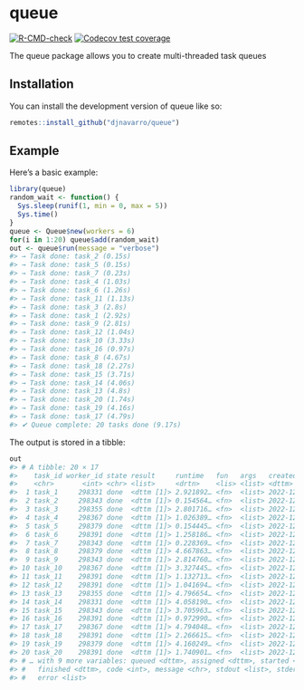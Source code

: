 
<!-- README.md is generated from README.Rmd. Please edit that file -->

# queue

<!-- badges: start -->

[![R-CMD-check](https://github.com/djnavarro/queue/actions/workflows/R-CMD-check.yaml/badge.svg)](https://github.com/djnavarro/queue/actions/workflows/R-CMD-check.yaml)
[![Codecov test
coverage](https://codecov.io/gh/djnavarro/queue/branch/main/graph/badge.svg)](https://app.codecov.io/gh/djnavarro/queue?branch=main)
<!-- badges: end -->

The queue package allows you to create multi-threaded task queues

## Installation

You can install the development version of queue like so:

``` r
remotes::install_github("djnavarro/queue")
```

## Example

Here’s a basic example:

``` r
library(queue)
random_wait <- function() {
  Sys.sleep(runif(1, min = 0, max = 5))
  Sys.time()
}
queue <- Queue$new(workers = 6)
for(i in 1:20) queue$add(random_wait)
out <- queue$run(message = "verbose")
#> → Task done: task_2 (0.15s)
#> → Task done: task_5 (0.15s)
#> → Task done: task_7 (0.23s)
#> → Task done: task_4 (1.03s)
#> → Task done: task_6 (1.26s)
#> → Task done: task_11 (1.13s)
#> → Task done: task_3 (2.8s)
#> → Task done: task_1 (2.92s)
#> → Task done: task_9 (2.81s)
#> → Task done: task_12 (1.04s)
#> → Task done: task_10 (3.33s)
#> → Task done: task_16 (0.97s)
#> → Task done: task_8 (4.67s)
#> → Task done: task_18 (2.27s)
#> → Task done: task_15 (3.71s)
#> → Task done: task_14 (4.06s)
#> → Task done: task_13 (4.8s)
#> → Task done: task_20 (1.74s)
#> → Task done: task_19 (4.16s)
#> → Task done: task_17 (4.79s)
#> ✔ Queue complete: 20 tasks done (9.17s)
```

The output is stored in a tibble:

``` r
out
#> # A tibble: 20 × 17
#>    task_id worker_id state result     runtime   fun   args   created            
#>    <chr>       <int> <chr> <list>     <drtn>    <lis> <list> <dttm>             
#>  1 task_1     298331 done  <dttm [1]> 2.921892… <fn>  <list> 2022-12-21 12:09:17
#>  2 task_2     298343 done  <dttm [1]> 0.154564… <fn>  <list> 2022-12-21 12:09:17
#>  3 task_3     298355 done  <dttm [1]> 2.801716… <fn>  <list> 2022-12-21 12:09:17
#>  4 task_4     298367 done  <dttm [1]> 1.026389… <fn>  <list> 2022-12-21 12:09:17
#>  5 task_5     298379 done  <dttm [1]> 0.154445… <fn>  <list> 2022-12-21 12:09:17
#>  6 task_6     298391 done  <dttm [1]> 1.258186… <fn>  <list> 2022-12-21 12:09:17
#>  7 task_7     298343 done  <dttm [1]> 0.228369… <fn>  <list> 2022-12-21 12:09:17
#>  8 task_8     298379 done  <dttm [1]> 4.667863… <fn>  <list> 2022-12-21 12:09:17
#>  9 task_9     298343 done  <dttm [1]> 2.814760… <fn>  <list> 2022-12-21 12:09:17
#> 10 task_10    298367 done  <dttm [1]> 3.327445… <fn>  <list> 2022-12-21 12:09:17
#> 11 task_11    298391 done  <dttm [1]> 1.132713… <fn>  <list> 2022-12-21 12:09:17
#> 12 task_12    298391 done  <dttm [1]> 1.041694… <fn>  <list> 2022-12-21 12:09:17
#> 13 task_13    298355 done  <dttm [1]> 4.796654… <fn>  <list> 2022-12-21 12:09:17
#> 14 task_14    298331 done  <dttm [1]> 4.058190… <fn>  <list> 2022-12-21 12:09:17
#> 15 task_15    298343 done  <dttm [1]> 3.705963… <fn>  <list> 2022-12-21 12:09:17
#> 16 task_16    298391 done  <dttm [1]> 0.972990… <fn>  <list> 2022-12-21 12:09:17
#> 17 task_17    298367 done  <dttm [1]> 4.794048… <fn>  <list> 2022-12-21 12:09:17
#> 18 task_18    298391 done  <dttm [1]> 2.266615… <fn>  <list> 2022-12-21 12:09:17
#> 19 task_19    298379 done  <dttm [1]> 4.160249… <fn>  <list> 2022-12-21 12:09:17
#> 20 task_20    298391 done  <dttm [1]> 1.740901… <fn>  <list> 2022-12-21 12:09:17
#> # … with 9 more variables: queued <dttm>, assigned <dttm>, started <dttm>,
#> #   finished <dttm>, code <int>, message <chr>, stdout <list>, stderr <list>,
#> #   error <list>
```
